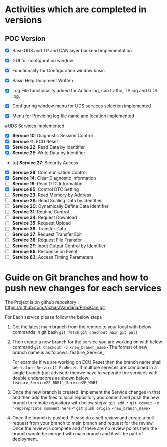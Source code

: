 # Activities which are completed in versions

## POC Version

- [x] Base UDS and TP and CAN layer backend implementation
- [x] GUI for configuration window
- [x] Functionality for Configuration window basic
- [x] Basic Help Document Written
- [x] Log File functionality added for Action log, can traffic, TP log and UDS log.
- [x] Configuring window menu for UDS services selection implemented
- [x] Menu for Providing log file name and location implemented


#UDS Services Implemented
- [x] **Service 10**: Diagnostic Session Control
- [x] **Service 11**: ECU Reset
- [x] **Service 22**: Read Data by Identifier
- [x] **Service 2E**: Write Data by Identifier
- [o] **Service 27**: Security Access
- [x] **Service 28**: Communication Control
- [x] **Service 14**: Clear Diagnostic Information
- [ ] **Service 19**: Read DTC Information
- [x] **Service 85**: Control DTC Setting
- [ ] **Service 23**: Read Memory by Address
- [ ] **Service 2A**: Read Scaling Data by Identifier
- [ ] **Service 2C**: Dynamically Define Data Identifier
- [ ] **Service 31**: Routine Control
- [ ] **Service 34**: Request Download
- [ ] **Service 35**: Request Upload
- [ ] **Service 36**: Transfer Data
- [ ] **Service 37**: Request Transfer Exit
- [ ] **Service 38**: Request File Transfer
- [ ] **Service 2F**: Input Output Control by Identifier
- [ ] **Service 86**: Response on Event
- [ ] **Service 83**: Access Timing Parameters

# Guide on Git branches and how to push new changes for each services
The Project is on github repository : https://github.com/VicharaVandana/ProxiCan.git 

For Each service please follow the below steps
1. Get the latest main branch from the remote to your local with below commands in git bash
    `git fetch`
    `git chechout main`
    `git pull`

2. Then create a new branch for the service you are working on with below command
    `git checkout -b <new_branch_name>`
    The format of new branch name is as foloows:
    feature_Service<SIDinhex>_<shortformofServicename>

    For example if we are working on ECU Reset then the branch name shall be `feature_Service11_EcuReset`.
    If multiple services are combined in a single branch (not advised) thenwe have to seperate the services with double underscores as shown below:
    `feature_Service22_RDBI__Service2E_WDBI`

3. Once the new branch is created. Implement the Service changes in that and then add the files to local repository and commit and push the new branch to remote repository with below steps:
    `git add *`
    `git commit -m "<Appropriate comment here>"`
    `git push origin <new_branch_name>`

4. Once the branch is pushed. Please do a self review and create a pull request from your branch to main branch and request for the review. Once the review is complete and if there are no review points then the branch would be merged with main branch and it will be part of deployment.






